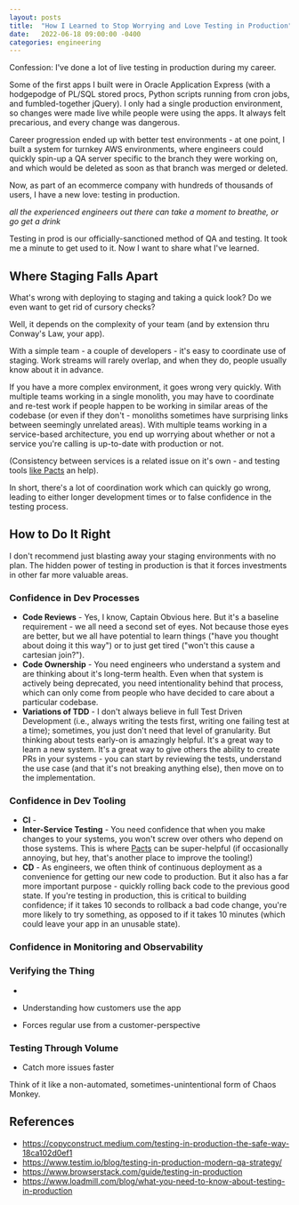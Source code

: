 ```yaml
---
layout: posts
title:  "How I Learned to Stop Worrying and Love Testing in Production"
date:   2022-06-18 09:00:00 -0400
categories: engineering
---
```

Confession: I've done a lot of live testing in production during my career.

Some of the first apps I built were in Oracle Application Express (with a hodgepodge of PL/SQL stored procs,
Python scripts running from cron jobs, and fumbled-together jQuery). I only had a single production environment,
so changes were made live while people were using the apps. It always felt precarious, and every change was dangerous. 

Career progression ended up with better test environments - at one point, I built a system for turnkey AWS environments,
where engineers could quickly spin-up a QA server specific to the branch they were working on, and which would
be deleted as soon as that branch was merged or deleted.

Now, as part of an ecommerce company with hundreds of thousands of users, I have a new love: testing in production. 

_all the experienced engineers out there can take a moment to breathe, or go get a drink_

Testing in prod is our officially-sanctioned method of QA and testing. It took me a minute to get used to it. 
Now I want to share what I've learned.

## Where Staging Falls Apart

What's wrong with deploying to staging and taking a quick look? Do we even want to get rid of cursory checks? 

Well, it depends on the complexity of your team (and by extension thru Conway's Law, your app).

With a simple team - a couple of developers - it's easy to coordinate use of staging. Work streams will rarely overlap,
and when they do, people usually know about it in advance. 

If you have a more complex environment, it goes wrong very quickly. With multiple teams working in a single monolith,
you may have to coordinate and re-test work if people happen to be working in similar areas of the codebase (or even if they don't - 
monoliths sometimes have surprising links between seemingly unrelated areas). With multiple teams working in a service-based architecture,
you end up worrying about whether or not a service you're calling is up-to-date with production or not. 

(Consistency between services is a related issue on it's own - and testing tools [like Pacts](https://multithreaded.stitchfix.com/blog/2015/11/23/consumer-driven-contracts/) an help).

In short, there's a lot of coordination work which can quickly go wrong, leading to either longer development times or to false confidence
in the testing process. 

## How to Do It Right

I don't recommend just blasting away your staging environments with no plan. The hidden power of testing in production is
that it forces investments in other far more valuable areas. 

### Confidence in Dev Processes

* **Code Reviews** - Yes, I know, Captain Obvious here. But it's a baseline requirement - we all need a second set of eyes.
Not because those eyes are better, but we all have potential to learn things ("have you thought about doing it this way")
or to just get tired ("won't this cause a cartesian join?").
* **Code Ownership** - You need engineers who understand a system and are thinking about it's long-term health. Even when
that system is actively being deprecated, you need intentionality behind that process, which can only come from people
who have decided to care about a particular codebase. 
* **Variations of TDD** - I don't always believe in full Test Driven Development (i.e., always writing the tests first,
writing one failing test at a time); sometimes, you just don't need that level of granularity. But thinking about tests
early-on is amazingly helpful. It's a great way to learn a new system. It's a great way to give others the ability to
create PRs in your systems - you can start by reviewing the tests, understand the use case (and that it's not breaking
anything else), then move on to the implementation. 

### Confidence in Dev Tooling

* **CI** - 
* **Inter-Service Testing** - You need confidence that when you make changes to your systems, you won't screw over others who depend on those systems. This is where [Pacts](https://multithreaded.stitchfix.com/blog/2015/11/23/consumer-driven-contracts/) can
be super-helpful (if occasionally annoying, but hey, that's another place to improve the tooling!)
* **CD** - As engineers, we often think of continuous deployment as a convenience for getting our new code to production. But it also
has a far more important purpose - quickly rolling back code to the previous good state. If you're testing in production, this is critical
to building confidence; if it takes 10 seconds to rollback a bad code change, you're more likely to try something, as opposed to if it takes
10 minutes (which could leave your app in an unusable state). 

### Confidence in Monitoring and Observability



### Verifying the Thing

* 

* Understanding how customers use the app
* Forces regular use from a customer-perspective

### Testing Through Volume

* Catch more issues faster

Think of it like a non-automated, sometimes-unintentional form of Chaos Monkey. 


## References

* https://copyconstruct.medium.com/testing-in-production-the-safe-way-18ca102d0ef1
* https://www.testim.io/blog/testing-in-production-modern-qa-strategy/
* https://www.browserstack.com/guide/testing-in-production
* https://www.loadmill.com/blog/what-you-need-to-know-about-testing-in-production
